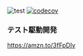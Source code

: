 ![test](https://github.com/YasushiKobayashi/tdd-go/workflows/test/badge.svg)
[![codecov](https://codecov.io/gh/YasushiKobayashi/tdd-go/branch/master/graph/badge.svg)](https://codecov.io/gh/YasushiKobayashi/tdd-go)

### テスト駆動開発

https://amzn.to/3fFpDlv
